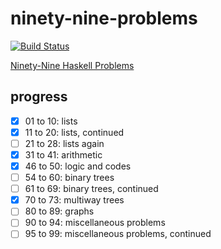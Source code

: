 # ninety-nine-problems

[![Build Status][build-badge]][build-status]
<!-- [![Code Climate][codeclimate-badge]][codeclimate-status] -->

[Ninety-Nine Haskell Problems](https://wiki.haskell.org/H-99:_Ninety-Nine_Haskell_Problems)

## progress

- [x] 01 to 10: lists
- [x] 11 to 20: lists, continued
- [ ] 21 to 28: lists again
- [x] 31 to 41: arithmetic
- [x] 46 to 50: logic and codes
- [ ] 54 to 60: binary trees
- [ ] 61 to 69: binary trees, continued
- [x] 70 to 73: multiway trees
- [ ] 80 to 89: graphs
- [ ] 90 to 94: miscellaneous problems
- [ ] 95 to 99: miscellaneous problems, continued

[build-badge]: https://img.shields.io/travis/airt/ninety-nine-problems.svg
[build-status]: https://travis-ci.org/airt/ninety-nine-problems
[codeclimate-badge]: https://img.shields.io/codeclimate/github/airt/ninety-nine-problems.svg
[codeclimate-status]: https://codeclimate.com/github/airt/ninety-nine-problems
